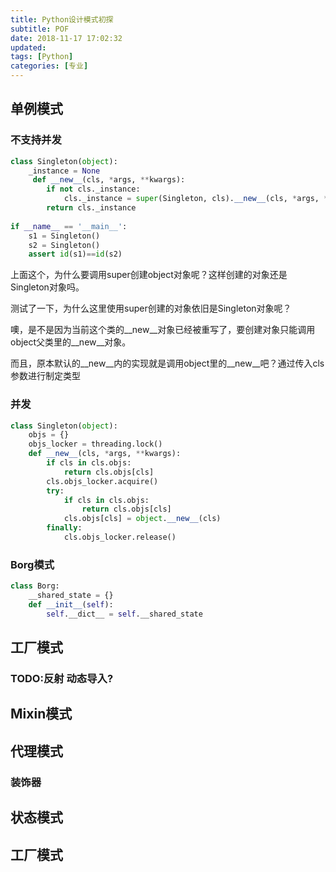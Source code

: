 ```yaml
---
title: Python设计模式初探
subtitle: POF
date: 2018-11-17 17:02:32
updated:
tags: [Python]
categories: [专业]
---
```


## 单例模式

### 不支持并发
``` python
class Singleton(object):
    _instance = None
     def __new__(cls, *args, **kwargs):
        if not cls._instance:
            cls._instance = super(Singleton, cls).__new__(cls, *args, **kwargs)
        return cls._instance
    
if __name__ == '__main__':
    s1 = Singleton()
    s2 = Singleton()
    assert id(s1)==id(s2)

```

上面这个，为什么要调用super创建object对象呢？这样创建的对象还是Singleton对象吗。

测试了一下，为什么这里使用super创建的对象依旧是Singleton对象呢？

噢，是不是因为当前这个类的__new__对象已经被重写了，要创建对象只能调用object父类里的__new__对象。

而且，原本默认的__new__内的实现就是调用object里的__new__吧？通过传入cls参数进行制定类型

### 并发

``` python
class Singleton(object):
    objs = {}
    objs_locker = threading.lock()
    def __new__(cls, *args, **kwargs):
        if cls in cls.objs:
            return cls.objs[cls]
        cls.objs_locker.acquire()
        try:
            if cls in cls.objs:
                return cls.objs[cls]
            cls.objs[cls] = object.__new__(cls)
        finally:
            cls.objs_locker.release()
```

### Borg模式

``` python
class Borg:
    __shared_state = {}
    def __init__(self):
        self.__dict__ = self.__shared_state

```

## 工厂模式

### TODO:反射 动态导入?



## Mixin模式

## 代理模式



### 装饰器



## 状态模式

## 工厂模式


